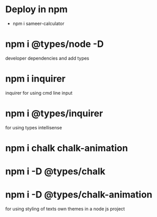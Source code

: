 # Deploy in npm 
 * npm i sameer-calculator




# npm i @types/node -D

developer dependencies and add types


# npm i inquirer

inquirer for using cmd line input

# npm i @types/inquirer

for using types intellisense

# npm i chalk chalk-animation
# npm i -D @types/chalk
# npm i -D @types/chalk-animation

for using styling of texts own themes in a node js project
